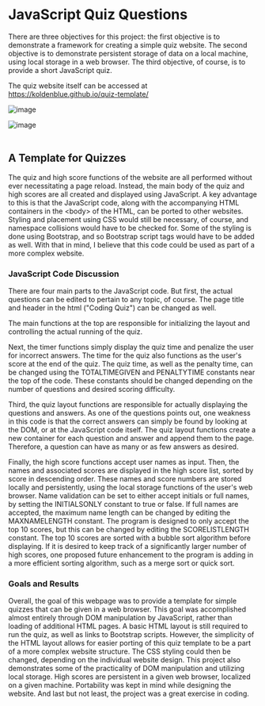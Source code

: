 # JavaScript Quiz Questions

There are three objectives for this project: the first objective is to demonstrate a framework for creating a simple quiz website. The second objective is to demonstrate persistent storage of data on a local machine, using local storage in a web browser. The third objective, of course, is to provide a short JavaScript quiz.

The quiz website itself can be accessed at https://koldenblue.github.io/quiz-template/


![image](https://user-images.githubusercontent.com/64618290/89129919-07e7f580-d4b6-11ea-9079-0398cf746e5a.png)


![image](https://user-images.githubusercontent.com/64618290/89129938-306fef80-d4b6-11ea-830a-af0df785886e.png)
<br>
<br>

## A Template for Quizzes

The quiz and high score functions of the website are all performed without ever necessitating a page reload. Instead, the main body of the quiz and high scores are all created and displayed using JavaScript. A key advantage to this is that the JavaScript code, along with the accompanying HTML containers in the &lt;body&gt; of the HTML, can be ported to other websites. Styling and placement using CSS would still be necessary, of course, and namespace collisions would have to be checked for. Some of the styling is done using Bootstrap, and so Bootstrap script tags would have to be added as well. With that in mind, I believe that this code could be used as part of a more complex website.

### JavaScript Code Discussion
There are four main parts to the JavaScript code. But first, the actual questions can be edited to pertain to any topic, of course. The page title and header in the html ("Coding Quiz") can be changed as well.

The main functions at the top are responsible for initializing the layout and controlling the actual running of the quiz. 

Next, the timer functions simply display the quiz time and penalize the user for incorrect answers. The time for the quiz also functions as the user's score at the end of the quiz. The quiz time, as well as the penalty time, can be changed using the TOTALTIMEGIVEN and PENALTYTIME constants near the top of the code. These constants should be changed depending on the number of questions and desired scoring difficulty.

Third, the quiz layout functions are responsible for actually displaying the questions and answers. As one of the questions points out, one weakness in this code is that the correct answers can simply be found by looking at the DOM, or at the JavaScript code itself. The quiz layout functions create a new container for each question and answer and append them to the page. Therefore, a question can have as many or as few answers as desired.

Finally, the high score functions accept user names as input. Then, the names and associated scores are displayed in the high score list, sorted by score in descending order. These names and score numbers are stored locally and persistently, using the local storage functions of the user's web browser. Name validation can be set to either accept initials or full names, by setting the INITIALSONLY constant to true or false. If full names are accepted, the maximum name length can be changed by editing the MAXNAMELENGTH constant. The program is designed to only accept the top 10 scores, but this can be changed by editing the SCORELISTLENGTH constant. The top 10 scores are sorted with a bubble sort algorithm before displaying. If it is desired to keep track of a significantly larger number of high scores, one proposed future enhancement to the program is adding in a more efficient sorting algorithm, such as a merge sort or quick sort.

### Goals and Results
Overall, the goal of this webpage was to provide a template for simple quizzes that can be given in a web browser. This goal was accomplished almost entirely through DOM manipulation by JavaScript, rather than loading of additional HTML pages. A basic HTML layout is still required to run the quiz, as well as links to Bootstrap scripts. However, the simplicity of the HTML layout allows for easier porting of this quiz template to be a part of a more complex website structure. The CSS styling could then be changed, depending on the individual website design. This project also demonstrates some of the practicality of DOM manipulation and utilizing local storage. High scores are persistent in a given web browser, localized on a given machine. Portability was kept in mind while designing the website. And last but not least, the project was a great exercise in coding.